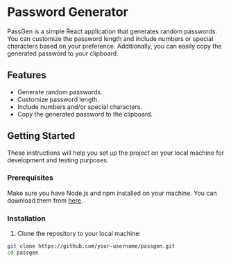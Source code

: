 # Password Generator

PassGen is a simple React application that generates random passwords. You can customize the password length and 
include numbers or special characters based on your preference. Additionally, you can easily copy the generated password to your clipboard.

## Features

- Generate random passwords.
- Customize password length.
- Include numbers and/or special characters.
- Copy the generated password to the clipboard.

## Getting Started

These instructions will help you set up the project on your local machine for development and testing purposes.

### Prerequisites

Make sure you have Node.js and npm installed on your machine. You can download them from [here](https://nodejs.org/).

### Installation

1. Clone the repository to your local machine:

```bash
git clone https://github.com/your-username/passgen.git
cd passgen
